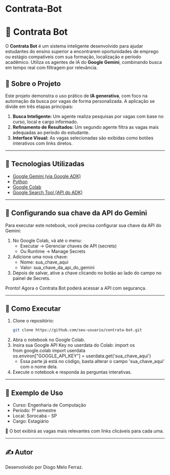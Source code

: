 # Contrata-Bot
# 🤖 Contrata Bot

O **Contrata Bot** é um sistema inteligente desenvolvido para ajudar estudantes do ensino superior a encontrarem oportunidades de emprego ou estágio compatíveis com sua formação, localização e período acadêmico. Utiliza os agentes de IA do **Google Gemini**, combinando busca em tempo real com filtragem por relevância.

## 🧠 Sobre o Projeto

Este projeto demonstra o uso prático de **IA generativa**, com foco na automação da busca por vagas de forma personalizada. A aplicação se divide em três etapas principais:

1. **Busca Inteligente:** Um agente realiza pesquisas por vagas com base no curso, local e cargo informado.
2. **Refinamento de Resultados:** Um segundo agente filtra as vagas mais adequadas ao período do estudante.
3. **Interface Visual:** As vagas selecionadas são exibidas como botões interativos com links diretos.

---

## 🚀 Tecnologias Utilizadas

- [Google Gemini (via Google ADK)](https://cloud.google.com/vertex-ai/docs/generative-ai/overview)
- [Python](https://www.python.org/)
- [Google Colab](https://colab.research.google.com/)
- [Google Search Tool (API do ADK)](https://github.com/google/generative-ai-docs/tree/main/gemini-api-examples)

---

## 🔑 Configurando sua chave da API do Gemini

Para executar este notebook, você precisa configurar sua chave da API do Gemini:

1. No Google Colab, vá até o menu:
   - Executar → Gerenciar chaves de API (secrets)
   - Ou Runtime → Manage Secrets
2. Adicione uma nova chave:
   - Nome: sua_chave_aqui
   - Valor: sua_chave_da_api_do_gemini
3. Depois de salvar, ative a chave clicando no botão ao lado do campo no painel de Secrets.

Pronto! Agora o Contrata Bot poderá acessar a API com segurança.

---

## 🧪 Como Executar

1. Clone o repositório:
   ```bash
   git clone https://github.com/seu-usuario/contrata-bot.git
2. Abra o notebook no Google Colab.
3. Insira sua Google API Key no userdata do Colab:
   import os  
   from google.colab import userdata  
   os.environ["GOOGLE_API_KEY"] = userdata.get('sua_chave_aqui')
   - Essa parte já está no código, basta alterar o campo 'sua_chave_aqui' com o nome dela.
5. Execute o notebook e responda às perguntas interativas.

---

## 💼 Exemplo de Uso

- Curso: Engenharia de Computação
- Período: 1º semestre
- Local: Sorocaba - SP
- Cargo: Estagiário

🔗 O bot exibirá as vagas mais relevantes com links clicáveis para cada uma.

---

## ✍️ Autor

Desenvolvido por Diogo Melo Ferraz.
